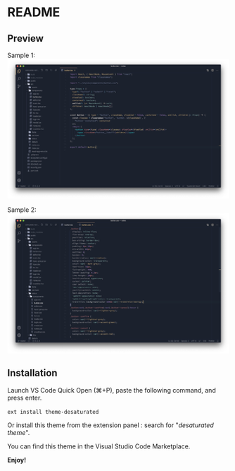 # README

## Preview

Sample 1:
<img src="./assets/preview_tsx.jpg" alt="Preview TSX" />

Sample 2:
<img src="./assets/preview_css.jpg" alt="Preview TSX" />

## Installation

Launch VS Code Quick Open (⌘+P), paste the following command, and press enter.

`ext install theme-desaturated`

Or install this theme from the extension panel : search for "_desaturated theme_".

You can find this theme in the Visual Studio Code Marketplace.

**Enjoy!**
